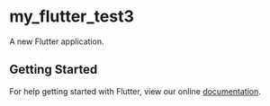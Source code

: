 # my_flutter_test3

A new Flutter application.

## Getting Started

For help getting started with Flutter, view our online
[documentation](https://flutter.io/).
